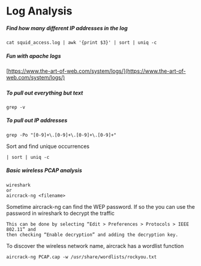 # Log Analysis

##### Find how many different IP addresses in the log

```
cat squid_access.log | awk '{print $3}' | sort | uniq -c
```

##### Fun with apache logs

[https://www.the-art-of-web.com/system/logs/](https://www.the-art-of-web.com/system/logs/)

##### 

##### To pull out everything but text

```
grep -v
```

##### To pull out IP addresses

```
grep -Po "[0-9]+\.[0-9]+\.[0-9]+\.[0-9]+"
```

Sort and find unique occurrences

```
| sort | uniq -c
```

##### Basic wireless PCAP analysis

```
wireshark 
or
aircrack-ng <filename>
```

Sometime aircrack-ng can find the WEP password. If so the you can use the password in wireshark to decrypt the traffic

```
This can be done by selecting “Edit > Preferences > Protocols > IEEE 802.11” and
then checking “Enable decryption” and adding the decryption key.
```

To discover the wireless network name, aircrack has a wordlist function

```
aircrack-ng PCAP.cap -w /usr/share/wordlists/rockyou.txt
```



